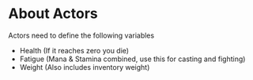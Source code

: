 # About Actors
Actors need to define the following variables
- Health (If it reaches zero you die)
- Fatigue (Mana & Stamina combined, use this for casting and fighting)
- Weight (Also includes inventory weight)
